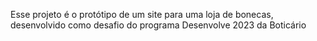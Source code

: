 Esse projeto é o protótipo de um site para uma loja de bonecas, desenvolvido como desafio do programa Desenvolve 2023 da Boticário